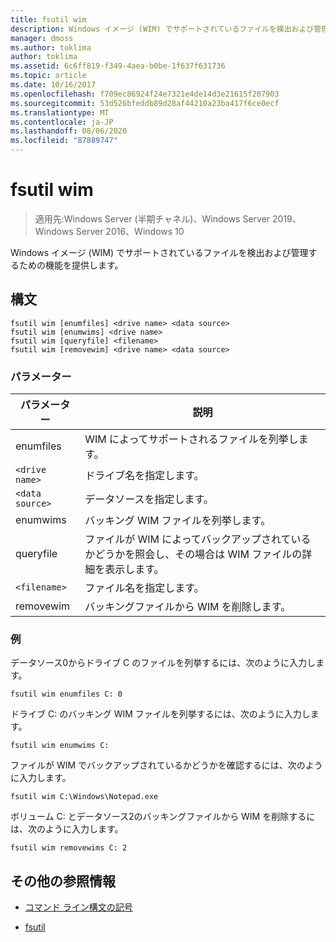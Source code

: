 ```yaml
---
title: fsutil wim
description: Windows イメージ (WIM) でサポートされているファイルを検出および管理するための機能を提供する、fsutil wim コマンドのリファレンス記事です。
manager: dmoss
ms.author: toklima
author: toklima
ms.assetid: 6c6ff819-f349-4aea-b0be-1f637f631736
ms.topic: article
ms.date: 10/16/2017
ms.openlocfilehash: f709ec86924f24e7321e4de14d3e21615f207903
ms.sourcegitcommit: 53d526bfeddb89d28af44210a23ba417f6ce0ecf
ms.translationtype: MT
ms.contentlocale: ja-JP
ms.lasthandoff: 08/06/2020
ms.locfileid: "87889747"
---
```

# <a name="fsutil-wim"></a>fsutil wim

> 適用先:Windows Server (半期チャネル)、Windows Server 2019、Windows Server 2016、Windows 10

Windows イメージ (WIM) でサポートされているファイルを検出および管理するための機能を提供します。

## <a name="syntax"></a>構文

```
fsutil wim [enumfiles] <drive name> <data source>
fsutil wim [enumwims] <drive name>
fsutil wim [queryfile] <filename>
fsutil wim [removewim] <drive name> <data source>
```

### <a name="parameters"></a>パラメーター

| パラメーター | 説明 |
| --------- | ----------- |
| enumfiles | WIM によってサポートされるファイルを列挙します。 |
| `<drive name>` | ドライブ名を指定します。 |
| `<data source>` | データソースを指定します。 |
| enumwims | バッキング WIM ファイルを列挙します。 |
| queryfile | ファイルが WIM によってバックアップされているかどうかを照会し、その場合は WIM ファイルの詳細を表示します。 |
| `<filename>` | ファイル名を指定します。 |
| removewim | バッキングファイルから WIM を削除します。 |

### <a name="examples"></a>例

データソース0からドライブ C のファイルを列挙するには、次のように入力します。

```
fsutil wim enumfiles C: 0
```

ドライブ C: のバッキング WIM ファイルを列挙するには、次のように入力します。

```
fsutil wim enumwims C:
```

ファイルが WIM でバックアップされているかどうかを確認するには、次のように入力します。

```
fsutil wim C:\Windows\Notepad.exe
```

ボリューム C: とデータソース2のバッキングファイルから WIM を削除するには、次のように入力します。

```
fsutil wim removewims C: 2
```

## <a name="additional-references"></a>その他の参照情報

- [コマンド ライン構文の記号](command-line-syntax-key.md)

- [fsutil](fsutil.md)
